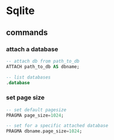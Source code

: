 # Sqlite


## commands

### attach a database

```sql
-- attach db from path_to_db
ATTACH path_to_db AS dbname;

-- list databases
.database
```

### set page size

```sql
-- set default pagesize
PRAGMA page_size=1024;

-- set for a specific attached database
PRAGMA dbname.page_size=1024;
```